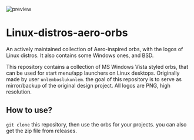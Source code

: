 ![preview](https://github.com/user-attachments/assets/69cb0006-333a-4c13-9fa7-74aff9116ca5)



# Linux-distros-aero-orbs

An actively maintained collection of Aero-inspired orbs, with the logos of Linux distros. It also contains some Windows ones, and BSD.

This repository contains a collection of MS Windows Vista styled orbs, that can be used for start menu/app launchers on Linux desktops. Originally made by user `unlemboslukunlem`. the goal of this repository is to serve as mirror/backup of the original design project. All logos are PNG, high resolution.

## How to use?

`git clone` this repository, then use the orbs for your projects. you can also get the zip file from releases.
